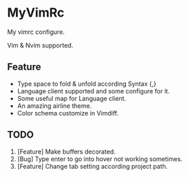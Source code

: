 # MyVimRc

My vimrc configure.

Vim & Nvim supported.

## Feature

+ Type space to fold & unfold according Syntax {,}
+ Language client supported and some configure for it.
+ Some useful map for Language client.
+ An amazing airline theme.
+ Color schema customize in Vimdiff.

## TODO

1. [Feature] Make buffers decorated.
2. [Bug] Type enter to go into hover not working sometimes.
3. [Feature] Change tab setting according project path.